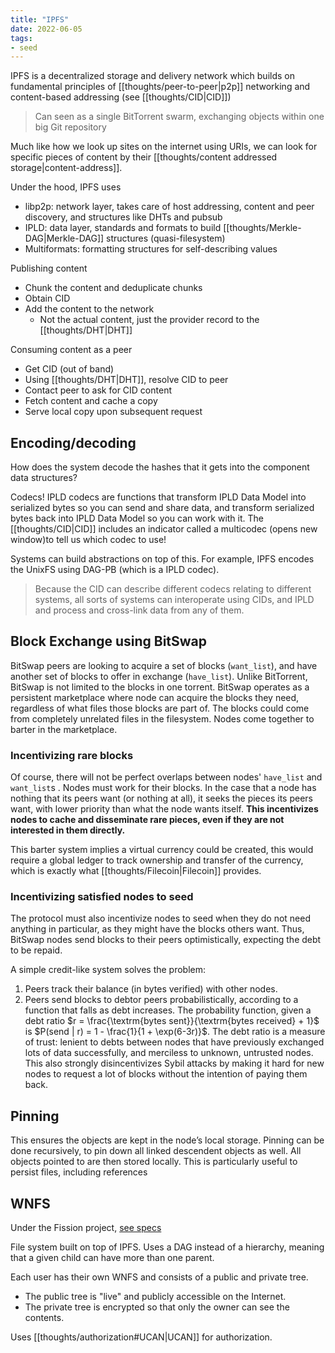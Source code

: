 ```yaml
---
title: "IPFS"
date: 2022-06-05
tags:
- seed
---
```


IPFS is a decentralized storage and delivery network which builds on fundamental principles of [[thoughts/peer-to-peer|p2p]] networking and content-based addressing (see [[thoughts/CID|CID]])

> Can seen as a single BitTorrent swarm, exchanging objects within one big Git repository

Much like how we look up sites on the internet using URIs, we can look for specific pieces of content by their [[thoughts/content addressed storage|content-address]]. 

Under the hood, IPFS uses
- libp2p: network layer, takes care of host addressing, content and peer discovery, and structures like DHTs and pubsub
- IPLD: data layer, standards and formats to build [[thoughts/Merkle-DAG|Merkle-DAG]] structures (quasi-filesystem)
- Multiformats: formatting structures for self-describing values

Publishing content
- Chunk the content and deduplicate chunks
- Obtain CID
- Add the content to the network
	- Not the actual content, just the provider record to the [[thoughts/DHT|DHT]]

Consuming content as a peer
- Get CID (out of band)
- Using [[thoughts/DHT|DHT]], resolve CID to peer
- Contact peer to ask for CID content
- Fetch content and cache a copy
- Serve local copy upon subsequent request

## Encoding/decoding
How does the system decode the hashes that it gets into the component data structures?

Codecs! IPLD codecs are functions that transform IPLD Data Model into serialized bytes so you can send and share data, and transform serialized bytes back into IPLD Data Model so you can work with it. The [[thoughts/CID|CID]] includes an indicator called a multicodec (opens new window)to tell us which codec to use!

Systems can build abstractions on top of this. For example, IPFS encodes the UnixFS using DAG-PB (which is a IPLD codec).

> Because the CID can describe different codecs relating to different systems, all sorts of systems can interoperate using CIDs, and IPLD and process and cross-link data from any of them.

## Block Exchange using BitSwap
BitSwap peers are looking to acquire a set of blocks (`want_list`), and have another set of blocks to offer in exchange (`have_list`). Unlike BitTorrent, BitSwap is not limited to the blocks in one torrent. BitSwap operates as a persistent marketplace where node can acquire the blocks they need, regardless of what files those blocks are part of. The blocks could come from completely unrelated files in the filesystem. Nodes come together to barter in the marketplace.

### Incentivizing rare blocks
Of course, there will not be perfect overlaps between nodes' `have_list` and `want_list`s . Nodes must work for their blocks. In the case that a node has nothing that its peers want (or nothing at all), it seeks the pieces its peers want, with lower priority than what the node wants itself. **This incentivizes nodes to cache and disseminate rare pieces, even if they are not interested in them directly.**

This barter system implies a virtual currency could be created, this would require a global ledger to track ownership and transfer of the currency, which is exactly what [[thoughts/Filecoin|Filecoin]] provides.

### Incentivizing satisfied nodes to seed
The protocol must also incentivize nodes to seed when they do not need anything in particular, as they might have the blocks others want. Thus, BitSwap nodes send blocks to their peers optimistically, expecting the debt to be repaid.

A simple credit-like system solves the problem:
1. Peers track their balance (in bytes verified) with other nodes.
2. Peers send blocks to debtor peers probabilistically, according to a function that falls as debt increases. The probability function, given a debt ratio $r = \frac{\textrm{bytes sent}}{\textrm{bytes received} + 1}$ is $P(send | r) = 1 - \frac{1}{1 + \exp(6-3r)}$. The debt ratio is a measure of trust: lenient to debts between nodes that have previously exchanged lots of data successfully, and merciless to unknown, untrusted nodes. This also strongly disincentivizes Sybil attacks by making it hard for new nodes to request a lot of blocks without the intention of paying them back.

## Pinning
This ensures the objects are kept in the node’s local storage. Pinning can be done recursively, to pin down all linked descendent objects as well. All objects pointed to are then stored locally. This is particularly useful to persist files, including references

## WNFS
Under the Fission project, [see specs](https://guide.fission.codes/developers/webnative/file-system-wnfs)

File system built on top of IPFS. Uses a DAG instead of a hierarchy, meaning that a given child can have more than one parent.

Each user has their own WNFS and consists of a public and private tree.

- The public tree is "live" and publicly accessible on the Internet.
- The private tree is encrypted so that only the owner can see the contents.

Uses [[thoughts/authorization#UCAN|UCAN]] for authorization.